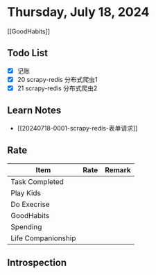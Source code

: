 # Thursday, July 18, 2024

[[GoodHabits]]

## Todo List

- [x] 记账
- [x] 20 scrapy-redis 分布式爬虫1
- [x] 21 scrapy-redis 分布式爬虫2

## Learn Notes

- [[20240718-0001-scrapy-redis-表单请求]]

## Rate

| Item               | Rate | Remark |
| ------------------ | ---- | ------ |
| Task Completed     |      |        |
| Play Kids          |      |        |
| Do Execrise        |      |        |
| GoodHabits         |      |        |
| Spending           |      |        |
| Life Companionship |      |        |

## Introspection
